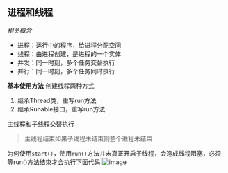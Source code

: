## 进程和线程
*相关概念*
- 进程：运行中的程序，给进程分配空间
- 线程：由进程创建，是进程的一个实体
- 并发：同一时刻，多个任务交替执行
- 并行：同一时刻，多个任务同时执行

**基本使用方法**
创建线程两种方式
1. 继承Thread类，重写run方法
2. 继承Runable接口，重写run方法

主线程和子线程交替执行

> 主线程结束如果子线程未结束则整个进程未结束

为何使用`start()`，使用`run()`方法并未真正开启子线程，会造成线程阻塞，必须等run()方法结束才会执行下面代码
![image](https://user-images.githubusercontent.com/91414286/190633473-4fe553fb-8f8d-4a5c-835d-6a050a2359db.png)


